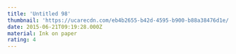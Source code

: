 ```yaml
---
title: 'Untitled 98'
thumbnail: 'https://ucarecdn.com/eb4b2655-b42d-4595-b900-b88a38476d1e/'
date: 2015-06-21T09:19:28.000Z
material: Ink on paper
rating: 4
---
```

